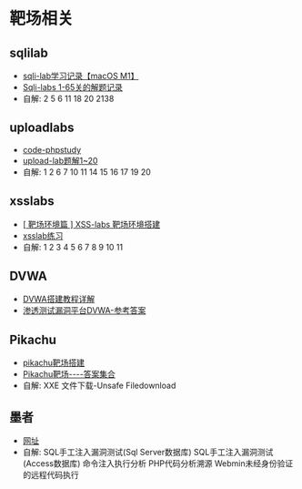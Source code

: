 # 靶场相关

## sqlilab

- [sqli-lab学习记录【macOS M1】](https://gryffinbit.top/2022/02/05/sqli-lab%E5%AD%A6%E4%B9%A0%E8%AE%B0%E5%BD%95%E3%80%90macos-m1%E3%80%91/)
- [Sqli-labs 1-65关的解题记录](https://blog.csdn.net/CaesarQu/article/details/115107039)
- 自解: 2 5 6 11 18 20 2138

## uploadlabs

- [code-phpstudy](https://github.com/c0ny1/upload-labs)
- [upload-lab题解1~20](https://blog.csdn.net/qq_41438190/article/details/95503962)
- 自解: 1 2 6 7 10 11 14 15 16 17 19 20

## xsslabs

- [\[ 靶场环境篇 \] XSS-labs 靶场环境搭建](https://blog.csdn.net/qq_51577576/article/details/121862461)
- [xsslab练习](https://blog.csdn.net/menghuangjh/article/details/109280602)
- 自解: 1 2 3 4 5 6 7 8 9 10 11

## DVWA

- [DVWA搭建教程详解](https://www.jianshu.com/p/80930edec6bc)
- [渗透测试漏洞平台DVWA-参考答案](https://blog.csdn.net/qq_29277155/article/details/52726730)

## Pikachu

- [pikachu靶场搭建](https://www.cnblogs.com/zovt/p/16339881.html)
- [Pikachu靶场----答案集合](https://www.cnblogs.com/sunny11/p/13753754.html)
- 自解: XXE 文件下载-Unsafe Filedownload

## 墨者

- [网址](https://www.mozhe.cn/bug)
- 自解: SQL手工注入漏洞测试(Sql Server数据库) SQL手工注入漏洞测试(Access数据库) 命令注入执行分析 PHP代码分析溯源 Webmin未经身份验证的远程代码执行
